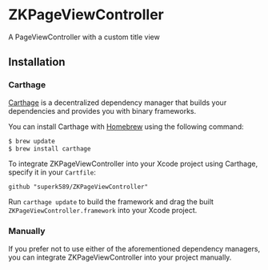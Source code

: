 # ZKPageViewController
A PageViewController with a custom title view

## Installation

<!-- ### CocoaPods

[CocoaPods](http://cocoapods.org) is a dependency manager for Cocoa projects. You can install it with the following command:

```bash
$ gem install cocoapods
```
To integrate ZKPageViewController into your Xcode project using CocoaPods, specify it in your `Podfile`:

```ruby
source 'https://github.com/superk589/ZKPageViewController.git'
platform :ios, '9.0'
use_frameworks!

target 'YourApp' do
    pod 'ZKPageViewController'
end
```

Then, run the following command:

```bash
$ pod install
``` -->

### Carthage

[Carthage](https://github.com/Carthage/Carthage) is a decentralized dependency manager that builds your dependencies and provides you with binary frameworks.

You can install Carthage with [Homebrew](http://brew.sh/) using the following command:

```bash
$ brew update
$ brew install carthage
```

To integrate ZKPageViewController into your Xcode project using Carthage, specify it in your `Cartfile`:

```ogdl
github "superk589/ZKPageViewController"
```

Run `carthage update` to build the framework and drag the built `ZKPageViewController.framework` into your Xcode project.

### Manually

If you prefer not to use either of the aforementioned dependency managers, you can integrate ZKPageViewController into your project manually.